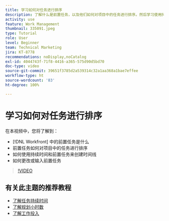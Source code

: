 ```yaml
---
title: 学习如何对任务进行排序
description: 了解什么是前置任务，以及他们如何对项目中的任务进行排序。然后学习使用持续时间和前置任务来创建时间线。
activity: use
feature: Work Management
thumbnail: 335091.jpeg
type: Tutorial
role: User
level: Beginner
team: Technical Marketing
jira: KT-8778
recommendations: noDisplay,noCatalog
exl-id: 4044743f-71f8-4416-a365-575d90d5bd70
doc-type: video
source-git-commit: 39651f3785d2a539314c32a1aa368a1bae7effee
workflow-type: ht
source-wordcount: '83'
ht-degree: 100%

---
```


# 学习如何对任务进行排序

在本视频中，您将了解到：

* [!DNL  Workfront] 中的前置任务是什么
* 前置任务如何对项目中的任务进行排序
* 如何使用持续时间和前置任务来创建时间线
* 如何更改或输入前置任务

>[!VIDEO](https://video.tv.adobe.com/v/335091/?quality=12&learn=on)

<!---
Learn more urls
There's a lot more you can learn about predecessors, such as dependency type and lag. [!DNL Workfront] recommends getting the basics down first, then pulling those other features into your project planning. If you're curious, here are some articles about additional functionality.
Overview of task predecessors
Create predecessor relationships by chaining tasks
Creating a predecessor relationship on the task list
Overview of lag types
Overview of task dependency types
--->

## 有关此主题的推荐教程

* [了解任务持续时间](https://experienceleague.adobe.com/zh-hans/docs/workfront-learn/tutorials-workfront/manage-work/tasks/understand-task-durations)
* [了解规划小时数](https://experienceleague.adobe.com/zh-hans/docs/workfront-learn/tutorials-workfront/manage-work/tasks/understand-planned-hours)
* [了解工作投入](https://experienceleague.adobe.com/zh-hans/docs/workfront-learn/tutorials-workfront/manage-work/tasks/understand-work-effort)

